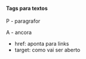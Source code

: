 #### Tags para textos

P - paragrafor

A - ancora

- href: aponta para links
- target: como vai ser aberto

